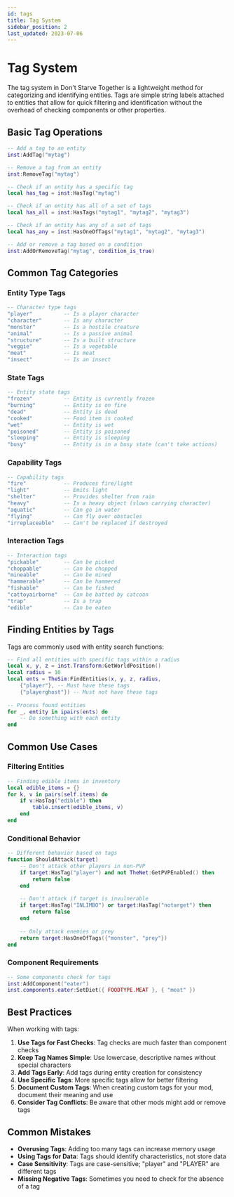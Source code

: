 ```yaml
---
id: tags
title: Tag System
sidebar_position: 2
last_updated: 2023-07-06
---
```


# Tag System

The tag system in Don't Starve Together is a lightweight method for categorizing and identifying entities. Tags are simple string labels attached to entities that allow for quick filtering and identification without the overhead of checking components or other properties.

## Basic Tag Operations

```lua
-- Add a tag to an entity
inst:AddTag("mytag")

-- Remove a tag from an entity
inst:RemoveTag("mytag")

-- Check if an entity has a specific tag
local has_tag = inst:HasTag("mytag")

-- Check if an entity has all of a set of tags
local has_all = inst:HasTags("mytag1", "mytag2", "mytag3")

-- Check if an entity has any of a set of tags
local has_any = inst:HasOneOfTags("mytag1", "mytag2", "mytag3")

-- Add or remove a tag based on a condition
inst:AddOrRemoveTag("mytag", condition_is_true)
```

## Common Tag Categories

### Entity Type Tags

```lua
-- Character type tags
"player"          -- Is a player character
"character"       -- Is any character
"monster"         -- Is a hostile creature
"animal"          -- Is a passive animal
"structure"       -- Is a built structure
"veggie"          -- Is a vegetable
"meat"            -- Is meat
"insect"          -- Is an insect
```

### State Tags

```lua
-- Entity state tags
"frozen"          -- Entity is currently frozen
"burning"         -- Entity is on fire
"dead"            -- Entity is dead
"cooked"          -- Food item is cooked
"wet"             -- Entity is wet
"poisoned"        -- Entity is poisoned
"sleeping"        -- Entity is sleeping
"busy"            -- Entity is in a busy state (can't take actions)
```

### Capability Tags

```lua
-- Capability tags
"fire"            -- Produces fire/light
"light"           -- Emits light
"shelter"         -- Provides shelter from rain
"heavy"           -- Is a heavy object (slows carrying character)
"aquatic"         -- Can go in water
"flying"          -- Can fly over obstacles
"irreplaceable"   -- Can't be replaced if destroyed
```

### Interaction Tags

```lua
-- Interaction tags
"pickable"        -- Can be picked
"choppable"       -- Can be chopped
"mineable"        -- Can be mined
"hammerable"      -- Can be hammered
"fishable"        -- Can be fished
"cattoyairborne"  -- Can be batted by catcoon
"trap"            -- Is a trap
"edible"          -- Can be eaten
```

## Finding Entities by Tags

Tags are commonly used with entity search functions:

```lua
-- Find all entities with specific tags within a radius
local x, y, z = inst.Transform:GetWorldPosition()
local radius = 10
local ents = TheSim:FindEntities(x, y, z, radius, 
    {"player"}, -- Must have these tags
    {"playerghost"}) -- Must not have these tags
    
-- Process found entities
for _, entity in ipairs(ents) do
    -- Do something with each entity
end
```

## Common Use Cases

### Filtering Entities

```lua
-- Finding edible items in inventory
local edible_items = {}
for k, v in pairs(self.items) do
    if v:HasTag("edible") then
        table.insert(edible_items, v)
    end
end
```

### Conditional Behavior

```lua
-- Different behavior based on tags
function ShouldAttack(target)
    -- Don't attack other players in non-PVP
    if target:HasTag("player") and not TheNet:GetPVPEnabled() then
        return false
    end
    
    -- Don't attack if target is invulnerable
    if target:HasTag("INLIMBO") or target:HasTag("notarget") then
        return false
    end
    
    -- Only attack enemies or prey
    return target:HasOneOfTags({"monster", "prey"})
end
```

### Component Requirements

```lua
-- Some components check for tags
inst:AddComponent("eater")
inst.components.eater:SetDiet({ FOODTYPE.MEAT }, { "meat" })
```

## Best Practices

When working with tags:

1. **Use Tags for Fast Checks**: Tag checks are much faster than component checks
2. **Keep Tag Names Simple**: Use lowercase, descriptive names without special characters
3. **Add Tags Early**: Add tags during entity creation for consistency
4. **Use Specific Tags**: More specific tags allow for better filtering
5. **Document Custom Tags**: When creating custom tags for your mod, document their meaning and use
6. **Consider Tag Conflicts**: Be aware that other mods might add or remove tags

## Common Mistakes

- **Overusing Tags**: Adding too many tags can increase memory usage
- **Using Tags for Data**: Tags should identify characteristics, not store data
- **Case Sensitivity**: Tags are case-sensitive; "player" and "PLAYER" are different tags
- **Missing Negative Tags**: Sometimes you need to check for the absence of a tag 
